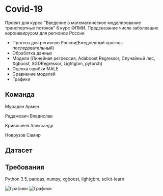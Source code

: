 # Covid-19
Проект для курса "Введение в математическое моделирование транспортных потоков" 6 курс ФПМИ.
Предсказание числа заболевших коронавирусом для регионов России

- Прогноз для регионов России(Ежедневный прогноз-последовательный)
- Обработка данных
- Модели (Линейная регрессия, Adaboost Regressor, Случайный лес, Xgboost, SGDRegressor, Lightgbm, pytorch)
- Оценка ошибки MALE
- Сравнение моделей
- Графики

## Команда
Мурадян Армен

Радамович Владислав

Кривошеев Александр

Новрузов Самир

## Датасет

## Требования

Python 3.5, pandas, numpy, xgboost, lightgbm, scikit-learn


![Графики](https://github.com/SamCullinan/covid19/images/img1.jpg)
![Графики](https://github.com/SamCullinan/covid19/images/img2.jpg)

